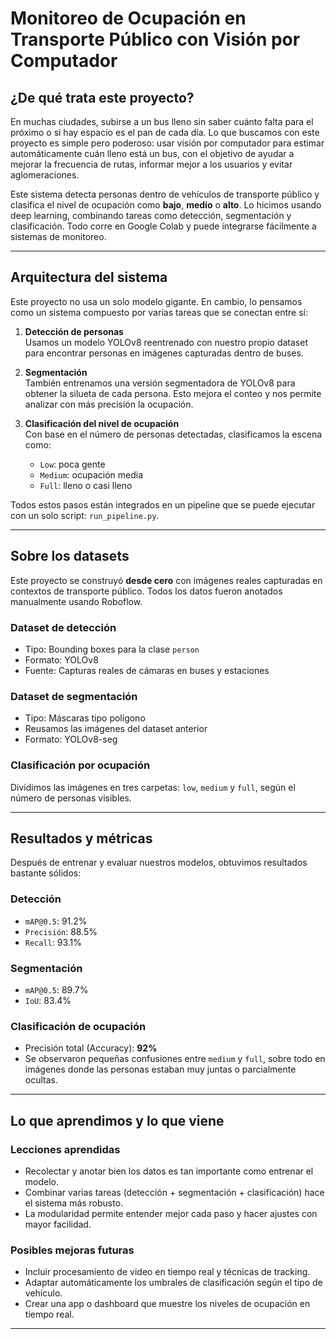 #  Monitoreo de Ocupación en Transporte Público con Visión por Computador
##  ¿De qué trata este proyecto?

En muchas ciudades, subirse a un bus lleno sin saber cuánto falta para el próximo o si hay espacio es el pan de cada día. Lo que buscamos con este proyecto es simple pero poderoso: usar visión por computador para estimar automáticamente cuán lleno está un bus, con el objetivo de ayudar a mejorar la frecuencia de rutas, informar mejor a los usuarios y evitar aglomeraciones.

Este sistema detecta personas dentro de vehículos de transporte público y clasifica el nivel de ocupación como **bajo**, **medio** o **alto**. Lo hicimos usando deep learning, combinando tareas como detección, segmentación y clasificación. Todo corre en Google Colab y puede integrarse fácilmente a sistemas de monitoreo.

---

##  Arquitectura del sistema

Este proyecto no usa un solo modelo gigante. En cambio, lo pensamos como un sistema compuesto por varias tareas que se conectan entre sí:

1. **Detección de personas**  
   Usamos un modelo YOLOv8 reentrenado con nuestro propio dataset para encontrar personas en imágenes capturadas dentro de buses.

2. **Segmentación**  
   También entrenamos una versión segmentadora de YOLOv8 para obtener la silueta de cada persona. Esto mejora el conteo y nos permite analizar con más precisión la ocupación.

3. **Clasificación del nivel de ocupación**  
   Con base en el número de personas detectadas, clasificamos la escena como:
   - `Low`: poca gente
   - `Medium`: ocupación media
   - `Full`: lleno o casi lleno

Todos estos pasos están integrados en un pipeline que se puede ejecutar con un solo script: `run_pipeline.py`.

---

##  Sobre los datasets

Este proyecto se construyó **desde cero** con imágenes reales capturadas en contextos de transporte público. Todos los datos fueron anotados manualmente usando Roboflow.

###  Dataset de detección
- Tipo: Bounding boxes para la clase `person`
- Formato: YOLOv8
- Fuente: Capturas reales de cámaras en buses y estaciones

### Dataset de segmentación
- Tipo: Máscaras tipo polígono
- Reusamos las imágenes del dataset anterior
- Formato: YOLOv8-seg

### Clasificación por ocupación
Dividimos las imágenes en tres carpetas: `low`, `medium` y `full`, según el número de personas visibles.

---

##  Resultados y métricas

Después de entrenar y evaluar nuestros modelos, obtuvimos resultados bastante sólidos:

###  Detección
- `mAP@0.5`: 91.2%
- `Precisión`: 88.5%
- `Recall`: 93.1%

###  Segmentación
- `mAP@0.5`: 89.7%
- `IoU`: 83.4%

###  Clasificación de ocupación
- Precisión total (Accuracy): **92%**
- Se observaron pequeñas confusiones entre `medium` y `full`, sobre todo en imágenes donde las personas estaban muy juntas o parcialmente ocultas.

---

##  Lo que aprendimos y lo que viene

###  Lecciones aprendidas
- Recolectar y anotar bien los datos es tan importante como entrenar el modelo.
- Combinar varias tareas (detección + segmentación + clasificación) hace el sistema más robusto.
- La modularidad permite entender mejor cada paso y hacer ajustes con mayor facilidad.

###  Posibles mejoras futuras
- Incluir procesamiento de video en tiempo real y técnicas de tracking.
- Adaptar automáticamente los umbrales de clasificación según el tipo de vehículo.
- Crear una app o dashboard que muestre los niveles de ocupación en tiempo real.

---


